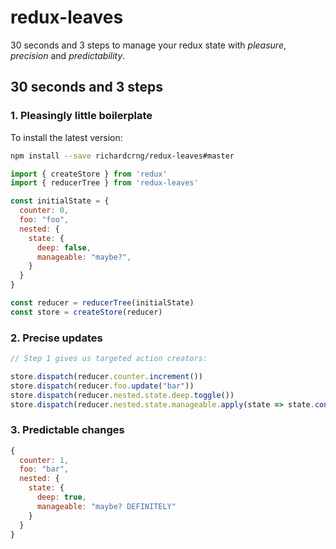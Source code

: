 # redux-leaves

30 seconds and 3 steps to manage your redux state with *pleasure*, *precision* and *predictability*.

## 30 seconds and 3 steps

### 1. Pleasingly little boilerplate

To install the latest version:

```bash
npm install --save richardcrng/redux-leaves#master
```

```js
import { createStore } from 'redux'
import { reducerTree } from 'redux-leaves'

const initialState = {
  counter: 0,
  foo: "foo",
  nested: {
    state: {
      deep: false,
      manageable: "maybe?",
    }
  }
}

const reducer = reducerTree(initialState)
const store = createStore(reducer)
```

### 2. Precise updates

```js
// Step 1 gives us targeted action creators:

store.dispatch(reducer.counter.increment())
store.dispatch(reducer.foo.update("bar"))
store.dispatch(reducer.nested.state.deep.toggle())
store.dispatch(reducer.nested.state.manageable.apply(state => state.concat(" DEFINITELY!")))
```

### 3. Predictable changes
```js
{
  counter: 1,
  foo: "bar",
  nested: {
    state: {
      deep: true,
      manageable: "maybe? DEFINITELY"
    }
  }
}
```